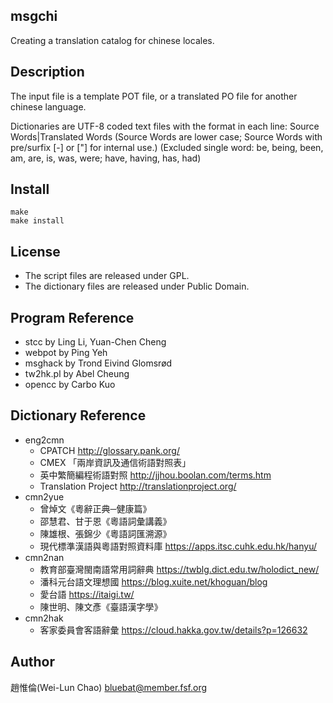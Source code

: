 msgchi
------
Creating a translation catalog for chinese locales.

Description
-----------
The input file is a template POT file, or a translated PO file for another chinese language.

Dictionaries are UTF-8 coded text files with the format in each line:
Source Words|Translated Words
(Source Words are lower case; Source Words with pre/surfix [-] or ["] for internal use.)
(Excluded single word: be, being, been, am, are, is, was, were; have, having, has, had)

Install
-----------
	make
	make install

License
-----------
* The script files are released under GPL.
* The dictionary files are released under Public Domain.

Program Reference
-----------------
* stcc by Ling Li, Yuan-Chen Cheng
* webpot by Ping Yeh
* msghack by Trond Eivind Glomsrød
* tw2hk.pl by Abel Cheung
* opencc by Carbo Kuo

Dictionary Reference
--------------------
* eng2cmn
	* CPATCH <http://glossary.pank.org/>
	* CMEX 「兩岸資訊及通信術語對照表」
	* 英中繁簡編程術語對照 <http://jjhou.boolan.com/terms.htm>
	* Translation Project <http://translationproject.org/>
* cmn2yue
	* 曾焯文《粵辭正典─健康篇》
	* 邵慧君、甘于恩《粵語詞彙講義》
	* 陳雄根、張錦少《粵語詞匯溯源》
	* 現代標準漢語與粵語對照資料庫 <https://apps.itsc.cuhk.edu.hk/hanyu/>
* cmn2nan
	* 教育部臺灣閩南語常用詞辭典 <https://twblg.dict.edu.tw/holodict_new/>
	* 潘科元台語文理想國 <https://blog.xuite.net/khoguan/blog>
	* 愛台語 <https://itaigi.tw/>
	* 陳世明、陳文彥《臺語漢字學》
* cmn2hak
	* 客家委員會客語辭彙 <https://cloud.hakka.gov.tw/details?p=126632>

Author
------
趙惟倫(Wei-Lun Chao) <bluebat@member.fsf.org>
